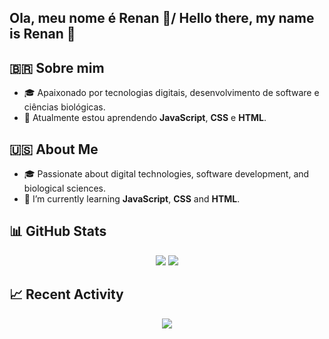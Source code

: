 ## Ola, meu nome é Renan 👋/ Hello there, my name is Renan 👋

<!--
**RenBio/RenBio** is a ✨ _special_ ✨ repository because its `README.md` (this file) appears on your GitHub profile.

Here are some ideas to get you started:

## 🇧🇷 Sobre mim
- 🎓 Apaixonado por tecnologias digitais, desenvolvimento de software e ciências biológicas.  
- 🌱 Atualmente estou aprendendo **JavaScript** e **HTML**.

## 🇺🇸 About Me
- 🎓 Passionate about digital technologies, software development, and biological sciences.  
- 🌱 I’m currently learning **JavaScript** and **HTML**.
-->

## 🇧🇷 Sobre mim
- 🎓 Apaixonado por tecnologias digitais, desenvolvimento de software e ciências biológicas.  
- 🌱 Atualmente estou aprendendo **JavaScript**, **CSS** e **HTML**.

## 🇺🇸 About Me
- 🎓 Passionate about digital technologies, software development, and biological sciences.  
- 🌱 I’m currently learning **JavaScript**, **CSS** and **HTML**.

## 📊 GitHub Stats

<p align="center">
  <img src="https://github-readme-stats.vercel.app/api?username=RenBio&show_icons=true&theme=tokyonight" />
  <img src="https://github-readme-stats.vercel.app/api/top-langs/?username=RenBio&layout=compact&theme=tokyonight" />
</p>


## 📈 Recent Activity

<p align="center">
  <img src="https://github-readme-streak-stats-eight.vercel.app?user=RenBio&theme=tokyonight" />
</p>

